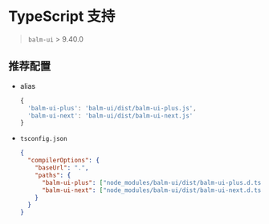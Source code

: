 # TypeScript 支持

> `balm-ui` > 9.40.0

## 推荐配置

- alias

  ```js
  {
    'balm-ui-plus': 'balm-ui/dist/balm-ui-plus.js',
    'balm-ui-next': 'balm-ui/dist/balm-ui-next.js'
  }
  ```

- `tsconfig.json`

  ```json
  {
    "compilerOptions": {
      "baseUrl": ".",
      "paths": {
        "balm-ui-plus": ["node_modules/balm-ui/dist/balm-ui-plus.d.ts"],
        "balm-ui-next": ["node_modules/balm-ui/dist/balm-ui-next.d.ts"]
      }
    }
  }
  ```
